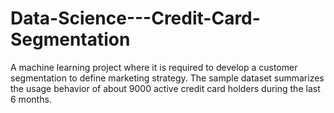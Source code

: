 # Data-Science---Credit-Card-Segmentation
A machine learning project where it is required to develop a customer segmentation to define marketing strategy. The sample dataset summarizes the usage behavior of about 9000 active credit card holders during the last 6 months. 
